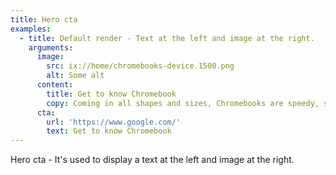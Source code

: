 ```yaml
---
title: Hero cta
examples:
  - title: Default render - Text at the left and image at the right.
    arguments:
      image:
        src: ix://home/chromebooks-device.1500.png
        alt: Some alt
      content:
        title: Get to know Chromebook
        copy: Coming in all shapes and sizes, Chromebooks are speedy, simple, secure, and run Chrome OS.
      cta:
        url: 'https://www.google.com/'
        text: Get to know Chromebook
---
```


Hero cta - It's used to display a text at the left and image at the right.
